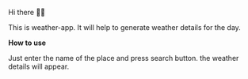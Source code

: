 Hi there 👋🏻

This is weather-app. It will help to generate weather details for the day. 

**How to use**

Just enter the name of the place and press search button. the weather details will appear.


